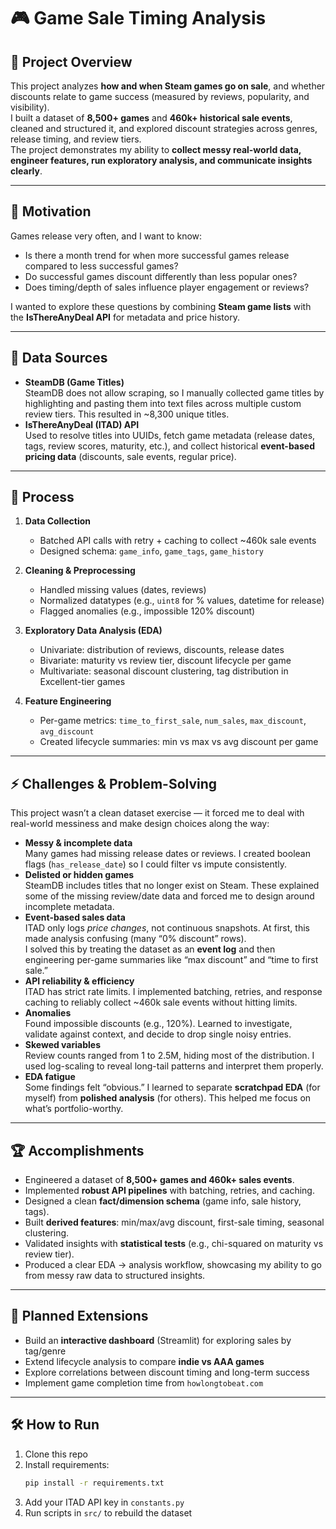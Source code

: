 # 🎮 Game Sale Timing Analysis

## 📌 Project Overview
This project analyzes **how and when Steam games go on sale**, and whether discounts relate to game success (measured by reviews, popularity, and visibility).  
I built a dataset of **8,500+ games** and **460k+ historical sale events**, cleaned and structured it, and explored discount strategies across genres, release timing, and review tiers.  
The project demonstrates my ability to **collect messy real-world data, engineer features, run exploratory analysis, and communicate insights clearly**.

---

## 🚀 Motivation
Games release very often, and I want to know:
- Is there a month trend for when more successful games release compared to less successful games?
- Do successful games discount differently than less popular ones?  
- Does timing/depth of sales influence player engagement or reviews?  

I wanted to explore these questions by combining **Steam game lists** with the **IsThereAnyDeal API** for metadata and price history.

---

## 📂 Data Sources
- **SteamDB (Game Titles)**  
  SteamDB does not allow scraping, so I manually collected game titles by highlighting and pasting them into text files across multiple custom review tiers. This resulted in ~8,300 unique titles.  
- **IsThereAnyDeal (ITAD) API**  
  Used to resolve titles into UUIDs, fetch game metadata (release dates, tags, review scores, maturity, etc.), and collect historical **event-based pricing data** (discounts, sale events, regular price).  

---

## 🔄 Process
1. **Data Collection**  
   - Batched API calls with retry + caching to collect ~460k sale events  
   - Designed schema: `game_info`, `game_tags`, `game_history`  

2. **Cleaning & Preprocessing**  
   - Handled missing values (dates, reviews)  
   - Normalized datatypes (e.g., `uint8` for % values, datetime for release)  
   - Flagged anomalies (e.g., impossible 120% discount)  

3. **Exploratory Data Analysis (EDA)**  
   - Univariate: distribution of reviews, discounts, release dates  
   - Bivariate: maturity vs review tier, discount lifecycle per game  
   - Multivariate: seasonal discount clustering, tag distribution in Excellent-tier games  

4. **Feature Engineering**  
   - Per-game metrics: `time_to_first_sale`, `num_sales`, `max_discount`, `avg_discount`  
   - Created lifecycle summaries: min vs max vs avg discount per game 

---

## ⚡ Challenges & Problem-Solving
This project wasn’t a clean dataset exercise — it forced me to deal with real-world messiness and make design choices along the way:

- **Messy & incomplete data**  
  Many games had missing release dates or reviews. I created boolean flags (`has_release_date`) so I could filter vs impute consistently.  
- **Delisted or hidden games**  
  SteamDB includes titles that no longer exist on Steam. These explained some of the missing review/date data and forced me to design around incomplete metadata.  
- **Event-based sales data**  
  ITAD only logs *price changes*, not continuous snapshots. At first, this made analysis confusing (many “0% discount” rows).  
  I solved this by treating the dataset as an **event log** and then engineering per-game summaries like “max discount” and “time to first sale.”  
- **API reliability & efficiency**  
  ITAD has strict rate limits. I implemented batching, retries, and response caching to reliably collect ~460k sale events without hitting limits.  
- **Anomalies**  
  Found impossible discounts (e.g., 120%). Learned to investigate, validate against context, and decide to drop single noisy entries.  
- **Skewed variables**  
  Review counts ranged from 1 to 2.5M, hiding most of the distribution. I used log-scaling to reveal long-tail patterns and interpret them properly.  
- **EDA fatigue**  
  Some findings felt “obvious.” I learned to separate **scratchpad EDA** (for myself) from **polished analysis** (for others). This helped me focus on what’s portfolio-worthy.  

---

## 🏆 Accomplishments
- Engineered a dataset of **8,500+ games and 460k+ sales events**.  
- Implemented **robust API pipelines** with batching, retries, and caching.  
- Designed a clean **fact/dimension schema** (game info, sale history, tags).  
- Built **derived features**: min/max/avg discount, first-sale timing, seasonal clustering.  
- Validated insights with **statistical tests** (e.g., chi-squared on maturity vs review tier).  
- Produced a clear EDA → analysis workflow, showcasing my ability to go from messy raw data to structured insights.  

---

## 🔮 Planned Extensions
- Build an **interactive dashboard** (Streamlit) for exploring sales by tag/genre  
- Extend lifecycle analysis to compare **indie vs AAA games**  
- Explore correlations between discount timing and long-term success  
- Implement game completion time from `howlongtobeat.com`
---

## 🛠️ How to Run
1. Clone this repo  
2. Install requirements:  
   ```bash
   pip install -r requirements.txt
3. Add your ITAD API key in `constants.py`
4. Run scripts in `src/` to rebuild the dataset